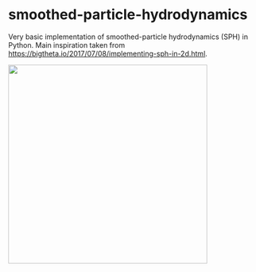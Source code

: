 # smoothed-particle-hydrodynamics
Very basic implementation of smoothed-particle hydrodynamics (SPH) in Python. Main inspiration taken from https://bigtheta.io/2017/07/08/implementing-sph-in-2d.html.

<img src="https://raw.githubusercontent.com/Maarten-vd-Sande/smoothed-particle-hydrodynamics/blob/master/SPH.gif" width="400" height="400" />

